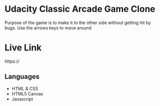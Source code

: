# Udacity Classic Arcade Game Clone

Purpose of the game is to make it to the other side without getting hit by bugs. Use the arrows keys to move around

# Live Link

https://

## Languages
* HTML & CSS
* HTML5 Canvas
* Javascript

